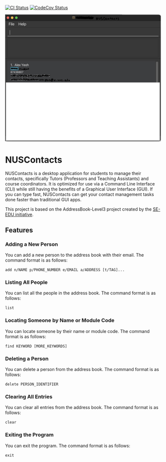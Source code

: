 [![CI Status](https://github.com/AY2324S2-CS2103T-T11-2/tp/workflows/Java%20CI/badge.svg)](https://github.com/AY2324S2-CS2103T-T11-2/tp/actions)
[![CodeCov Status](https://codecov.io/gh/AY2324S2-CS2103T-T11-2/tp/branch/master/graph/badge.svg)](https://app.codecov.io/gh/AY2324S2-CS2103T-T11-2/tp)

![Ui](docs/images/Ui.png)

# NUSContacts

NUSContacts is a desktop application for students to manage their contacts, specifically Tutors (Professors and Teaching Assistants) and course coordinators. It is optimized for use via a Command Line Interface (CLI) while still having the benefits of a Graphical User Interface (GUI). If you can type fast, NUSContacts can get your contact management tasks done faster than traditional GUI apps.

This project is based on the AddressBook-Level3 project created by the [SE-EDU initiative](https://se-education.org).

## Features

### Adding a New Person

You can add a new person to the address book with their email. The command format is as follows:

```
add n/NAME p/PHONE_NUMBER e/EMAIL a/ADDRESS [t/TAG]...
```

### Listing All People

You can list all the people in the address book. The command format is as follows:

```
list
```

### Locating Someone by Name or Module Code

You can locate someone by their name or module code. The command format is as follows:

```
find KEYWORD [MORE_KEYWORDS]
```

### Deleting a Person

You can delete a person from the address book. The command format is as follows:

```
delete PERSON_IDENTIFIER
```

### Clearing All Entries

You can clear all entries from the address book. The command format is as follows:

```
clear
```

### Exiting the Program

You can exit the program. The command format is as follows:

```
exit
```
